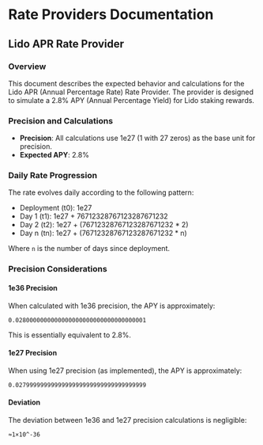 # Rate Providers Documentation

## Lido APR Rate Provider

### Overview

This document describes the expected behavior and calculations for the Lido APR (Annual Percentage Rate) Rate Provider. The provider is designed to simulate a 2.8% APY (Annual Percentage Yield) for Lido staking rewards.

### Precision and Calculations

- **Precision**: All calculations use 1e27 (1 with 27 zeros) as the base unit for precision.
- **Expected APY**: 2.8%

### Daily Rate Progression

The rate evolves daily according to the following pattern:

- Deployment (t0): 1e27
- Day 1 (t1): 1e27 + 76712328767123287671232
- Day 2 (t2): 1e27 + (76712328767123287671232 \* 2)
- Day n (tn): 1e27 + (76712328767123287671232 \* n)

Where `n` is the number of days since deployment.

### Precision Considerations

#### 1e36 Precision

When calculated with 1e36 precision, the APY is approximately:

```
0.0280000000000000000000000000000000001
```

This is essentially equivalent to 2.8%.

#### 1e27 Precision

When using 1e27 precision (as implemented), the APY is approximately:

```
0.0279999999999999999999999999999999999
```

#### Deviation

The deviation between 1e36 and 1e27 precision calculations is negligible:

```
≈1×10^-36
```
